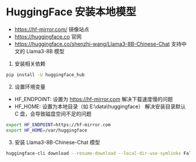 # HuggingFace 安装本地模型

- https://hf-mirror.com/ 镜像站点
- https://huggingface.co 官网
- https://huggingface.co/shenzhi-wang/Llama3-8B-Chinese-Chat 支持中文的 Llama3-8B 模型

1. 安装相关依赖

```bash
pip install -U huggingface_hub
```

2. 设置环境变量

- HF_ENDPOINT: 设置为 https://hf-mirror.com 解决下载速度慢的问题
- HF_HOME: 设置为本地目录（如 E:\data\huggingface） 解决安装目录默认 C 盘，会导致磁盘空间不足的问题

```bash
export HF_ENDPOINT=https://hf-mirror.com
export HF_HOME=/var/huggingface
```

3. 安装 Llama3-8B-Chinese-Chat 模型

```bash
huggingface-cli download --resume-download --local-dir-use-symlinks False shenzhi-wang/Llama3-8B-Chinese-Chat
```
